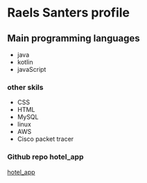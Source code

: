 # Raels Santers profile

## Main programming languages

- java
- kotlin
- javaScript

### other skils

- CSS
- HTML
- MySQL
- linux
- AWS
- Cisco packet tracer

### Github repo hotel_app

[hotel_app](https://github.com/Raels24/hotel_app)
